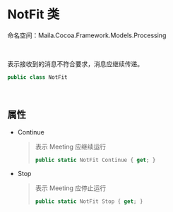 # NotFit 类
命名空间：Maila.Cocoa.Framework.Models.Processing

<br>

表示接收到的消息不符合要求，消息应继续传递。
```C#
public class NotFit
```

<br>

## 属性
- Continue
    > 表示 Meeting 应继续运行
    > ```C#
    > public static NotFit Continue { get; }
    > ```
- Stop
    > 表示 Meeting 应停止运行
    > ```C#
    > public static NotFit Stop { get; }
    > ```